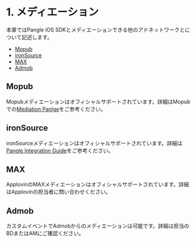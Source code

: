 # 1. メディエーション

本章ではPangle iOS SDKとメディエーションできる他のアドネットワークとについて記述します。

* [Mopub](#mopub)
* [ironSource](#ironsource)
* [MAX](#max)
* [Admob](#admob)


<a name="mopub"></a>
## Mopub

Mopubメディエーションはオフィシャルサポートされています。詳細はMopubでの[Mediation Panlge](https://developers.mopub.com/publishers/mediation/networks/pangle/)をご参考ください。

<a name="ironsource"></a>
## ironSource

ironSourceメディエーションはオフィシャルサポートされています。詳細は[Pangle Integration Guide](https://developers.ironsrc.com/ironsource-mobile/ios/pangle-integration-guide/#step-1)をご参考ください。

<a name="max"></a>
## MAX

ApplovinのMAXメディエーションはオフィシャルサポートされています。詳細はApplovinの担当者に問い合わせください。



<a name="admob"></a>
## Admob

カスタムイベントでAdmobからのメディエーションは可能です。詳細は担当のBDまたはAMにご確認ください。
